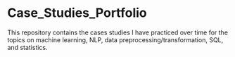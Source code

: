 # Case_Studies_Portfolio

This repository contains the cases studies I have practiced over time for the topics on machine learning, NLP, data preprocessing/transformation, SQL, and statistics.

